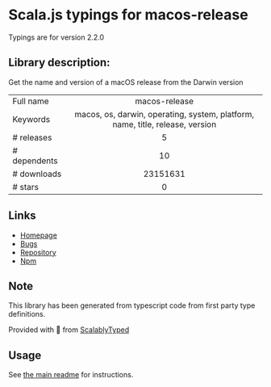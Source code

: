 
# Scala.js typings for macos-release

Typings are for version 2.2.0

## Library description:
Get the name and version of a macOS release from the Darwin version

|                    |                 |
| ------------------ | :-------------: |
| Full name          | macos-release |
| Keywords           | macos, os, darwin, operating, system, platform, name, title, release, version |
| # releases         | 5 |
| # dependents       | 10 |
| # downloads        | 23151631 |
| # stars            | 0 |

## Links
- [Homepage](https://github.com/sindresorhus/macos-release#readme)
- [Bugs](https://github.com/sindresorhus/macos-release/issues)
- [Repository](https://github.com/sindresorhus/macos-release)
- [Npm](https://www.npmjs.com/package/macos-release)
    


## Note
This library has been generated from typescript code from first party type definitions.

Provided with :purple_heart: from [ScalablyTyped](https://github.com/oyvindberg/ScalablyTyped)

## Usage
See [the main readme](../../readme.md) for instructions.


